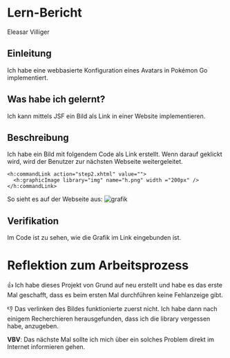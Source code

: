 # Lern-Bericht
Eleasar Villiger

## Einleitung

Ich habe eine webbasierte Konfiguration eines Avatars in Pokémon Go implementiert.

## Was habe ich gelernt?

Ich kann mittels JSF ein Bild als Link in einer Website implementieren.

## Beschreibung

Ich habe ein Bild mit folgendem Code als Link erstellt. Wenn darauf geklickt wird, wird der Benutzer zur nächsten Webseite weitergeleitet.
```
<h:commandLink action="step2.xhtml" value="">
  <h:graphicImage library="img" name="h.png" width ="200px" />
</h:commandLink>
```
So sieht es auf der Webseite aus:
![grafik](https://user-images.githubusercontent.com/89772768/187091668-45c84c4f-23f6-48ba-a10a-73ef183489e7.png)

## Verifikation

Im Code ist zu sehen, wie die Grafik im Link eingebunden ist.

# Reflektion zum Arbeitsprozess

👍 Ich habe dieses Projekt von Grund auf neu erstellt und habe es das erste Mal geschafft, dass es beim ersten Mal durchführen keine Fehlanzeige gibt.

👎 Das verlinken des Bildes funktionierte zuerst nicht. Ich habe dann nach einigem Recherchieren herausgefunden, dass ich die library vergessen habe, anzugeben.

**VBV**: Das nächste Mal sollte ich mich über ein solches Problem direkt im Internet informieren gehen.
